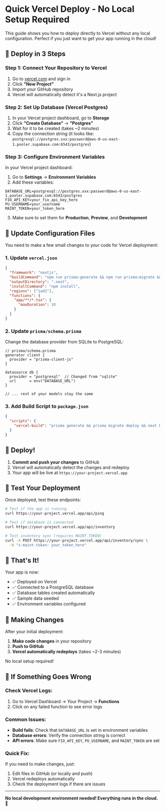 # Quick Vercel Deploy - No Local Setup Required

This guide shows you how to deploy directly to Vercel without any local configuration. Perfect if you just want to get your app running in the cloud!

## 🚀 Deploy in 3 Steps

### Step 1: Connect Your Repository to Vercel

1. Go to [vercel.com](https://vercel.com) and sign in
2. Click **"New Project"**
3. Import your GitHub repository
4. Vercel will automatically detect it's a Next.js project

### Step 2: Set Up Database (Vercel Postgres)

1. In your Vercel project dashboard, go to **Storage**
2. Click **"Create Database"** → **"Postgres"**
3. Wait for it to be created (takes ~2 minutes)
4. Copy the connection string (it looks like: `postgresql://postgres.xxx:password@aws-0-us-east-1.pooler.supabase.com:6543/postgres`)

### Step 3: Configure Environment Variables

In your Vercel project dashboard:

1. Go to **Settings** → **Environment Variables**
2. Add these variables:

```
DATABASE_URL=postgresql://postgres.xxx:password@aws-0-us-east-1.pooler.supabase.com:6543/postgres
FIO_API_KEY=your_fio_api_key_here
PU_USERNAME=your_username
MAINT_TOKEN=your_token_here
```

3. Make sure to set them for **Production**, **Preview**, and **Development**

## 🔧 Update Configuration Files

You need to make a few small changes to your code for Vercel deployment:

### 1. Update `vercel.json`

```json
{
  "framework": "nextjs",
  "buildCommand": "npm run prisma:generate && npm run prisma:migrate && npm run build",
  "outputDirectory": ".next",
  "installCommand": "npm install",
  "regions": ["iad1"],
  "functions": {
    "app/**/*.tsx": {
      "maxDuration": 10
    }
  }
}
```

### 2. Update `prisma/schema.prisma`

Change the database provider from SQLite to PostgreSQL:

```prisma
// prisma/schema.prisma
generator client {
  provider = "prisma-client-js"
}

datasource db {
  provider = "postgresql"  // Changed from "sqlite"
  url      = env("DATABASE_URL")
}

// ... rest of your models stay the same
```

### 3. Add Build Script to `package.json`

```json
{
  "scripts": {
    "vercel-build": "prisma generate && prisma migrate deploy && next build"
  }
}
```

## 🚀 Deploy!

1. **Commit and push your changes** to GitHub
2. Vercel will automatically detect the changes and redeploy
3. Your app will be live at `https://your-project.vercel.app`

## 🧪 Test Your Deployment

Once deployed, test these endpoints:

```bash
# Test if the app is running
curl https://your-project.vercel.app/api/ping

# Test if database is connected
curl https://your-project.vercel.app/api/inventory

# Test inventory sync (requires MAINT_TOKEN)
curl -X POST https://your-project.vercel.app/api/inventory/sync \
  -H "x-maint-token: your_token_here"
```

## 🎯 That's It!

Your app is now:

- ✅ Deployed on Vercel
- ✅ Connected to a PostgreSQL database
- ✅ Database tables created automatically
- ✅ Sample data seeded
- ✅ Environment variables configured

## 🔄 Making Changes

After your initial deployment:

1. **Make code changes** in your repository
2. **Push to GitHub**
3. **Vercel automatically redeploys** (takes ~2-3 minutes)

No local setup required!

## 🐛 If Something Goes Wrong

### Check Vercel Logs:

1. Go to Vercel Dashboard → Your Project → **Functions**
2. Click on any failed function to see error logs

### Common Issues:

- **Build fails**: Check that `DATABASE_URL` is set in environment variables
- **Database errors**: Verify the connection string is correct
- **API errors**: Make sure `FIO_API_KEY`, `PU_USERNAME`, and `MAINT_TOKEN` are set

### Quick Fix:

If you need to make changes, just:

1. Edit files in GitHub (or locally and push)
2. Vercel redeploys automatically
3. Check the deployment logs if there are issues

---

**No local development environment needed! Everything runs in the cloud.** 🎉
